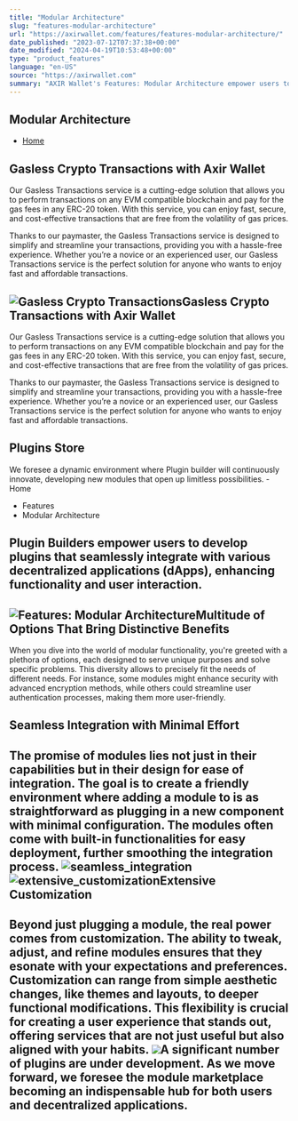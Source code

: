 ```yaml
---
title: "Modular Architecture"
slug: "features-modular-architecture"
url: "https://axirwallet.com/features/features-modular-architecture/"
date_published: "2023-07-12T07:37:38+00:00"
date_modified: "2024-04-19T10:53:48+00:00"
type: "product_features"
language: "en-US"
source: "https://axirwallet.com"
summary: "AXIR Wallet's Features: Modular Architecture empower users to develop plugins that seamlessly integrate with various Dapps."
---
```


Modular Architecture
--------------------

- [Home](https://axirwallet.com/)

Gasless Crypto Transactions with Axir Wallet
--------------------------------------------

Our Gasless Transactions service is a cutting-edge solution that allows you to perform transactions on any EVM compatible blockchain and pay for the gas fees in any ERC-20 token. With this service, you can enjoy fast, secure, and cost-effective transactions that are free from the volatility of gas prices.

Thanks to our paymaster, the Gasless Transactions service is designed to simplify and streamline your transactions, providing you with a hassle-free experience. Whether you’re a novice or an experienced user, our Gasless Transactions service is the perfect solution for anyone who wants to enjoy fast and affordable transactions.

 ![Gasless Crypto Transactions](https://axirwallet.com/wp-content/uploads/gasless2-768x473.jpg)Gasless Crypto Transactions with Axir Wallet
--------------------------------------------

Our Gasless Transactions service is a cutting-edge solution that allows you to perform transactions on any EVM compatible blockchain and pay for the gas fees in any ERC-20 token. With this service, you can enjoy fast, secure, and cost-effective transactions that are free from the volatility of gas prices.

Thanks to our paymaster, the Gasless Transactions service is designed to simplify and streamline your transactions, providing you with a hassle-free experience. Whether you’re a novice or an experienced user, our Gasless Transactions service is the perfect solution for anyone who wants to enjoy fast and affordable transactions.

Plugins Store
-------------

 We foresee a dynamic environment where Plugin builder will continuously innovate, developing new modules that open up limitless possibilities. - Home
- Features
- Modular Architecture
 
Plugin Builders empower users to develop plugins that seamlessly integrate with various decentralized applications (dApps), enhancing functionality and user interaction.
-------------------------------------------------------------------------------------------------------------------------------------------------------------------------

 ![Features: Modular Architecture](https://axirwallet.com/wp-content/uploads/elementor/thumbs/distinctive_benefits-ql23m6fmc7pwplozzsflxev2t6rpdrcfza9ap287wg.png "distinctive_benefits")Multitude of Options That Bring Distinctive Benefits
----------------------------------------------------

When you dive into the world of modular functionality, you're greeted with a plethora of options, each designed to serve unique purposes and solve specific problems. This diversity allows to precisely fit the needs of different needs. For instance, some modules might enhance security with advanced encryption methods, while others could streamline user authentication processes, making them more user-friendly.

Seamless Integration with Minimal Effort
----------------------------------------

 The promise of modules lies not just in their capabilities but in their design for ease of integration. The goal is to create a friendly environment where adding a module to is as straightforward as plugging in a new component with minimal configuration. The modules often come with built-in functionalities for easy deployment, further smoothing the integration process. ![seamless_integration](https://axirwallet.com/wp-content/uploads/elementor/thumbs/seamless_integration-1-ql5f9ksetu7nsstgrxn5kzbpc58fou1aphlz8v1bls.png "seamless_integration") ![extensive_customization](https://axirwallet.com/wp-content/uploads/elementor/thumbs/extensive_customization-1-ql5fahorh1gn1hr907zunjfu38vv1ngs8nw6u911q8.png "extensive_customization")Extensive Customization
-----------------------

 Beyond just plugging a module, the real power comes from customization. The ability to tweak, adjust, and refine modules ensures that they esonate with your expectations and preferences. Customization can range from simple aesthetic changes, like themes and layouts, to deeper functional modifications. This flexibility is crucial for creating a user experience that stands out, offering services that are not just useful but also aligned with your habits. ![](https://axirwallet.com/wp-content/uploads/plugin_store_modules-1024x1024.jpg)A significant number of plugins are under development. As we move forward, we foresee the module marketplace becoming an indispensable hub for both users and decentralized applications.
-----------------------------------------------------------------------------------------------------------------------------------------------------------------------------------------